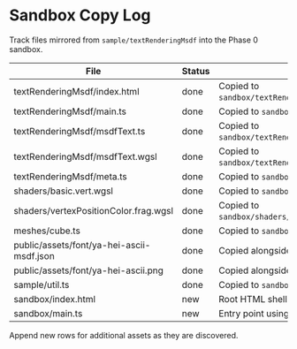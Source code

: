 # Sandbox Copy Log

Track files mirrored from `sample/textRenderingMsdf` into the Phase 0 sandbox.

| File | Status | Notes |
| --- | --- | --- |
| textRenderingMsdf/index.html | done | Copied to `sandbox/textRenderingMsdf/index.html`. |
| textRenderingMsdf/main.ts | done | Copied to `sandbox/textRenderingMsdf/main.ts`. |
| textRenderingMsdf/msdfText.ts | done | Copied to `sandbox/textRenderingMsdf/msdfText.ts`. |
| textRenderingMsdf/msdfText.wgsl | done | Copied to `sandbox/textRenderingMsdf/msdfText.wgsl`. |
| textRenderingMsdf/meta.ts | done | Copied to `sandbox/textRenderingMsdf/meta.ts`. |
| shaders/basic.vert.wgsl | done | Copied to `sandbox/shaders/basic.vert.wgsl`. |
| shaders/vertexPositionColor.frag.wgsl | done | Copied to `sandbox/shaders/vertexPositionColor.frag.wgsl`. |
| meshes/cube.ts | done | Copied to `sandbox/meshes/cube.ts`. |
| public/assets/font/ya-hei-ascii-msdf.json | done | Copied alongside atlas to `sandbox/assets/font/`. |
| public/assets/font/ya-hei-ascii.png | done | Copied alongside atlas to `sandbox/assets/font/`. |
| sample/util.ts | done | Copied to `sandbox/util.ts`. |
| sandbox/index.html | new | Root HTML shell for standalone sandbox. |
| sandbox/main.ts | new | Entry point using mini gfx kernel scaffolding. |

Append new rows for additional assets as they are discovered.
